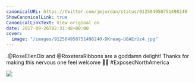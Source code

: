 ```yaml
---
canonicalURL: https://twitter.com/jmjordan/status/912504950751498240
ShowCanonicalLink: true
CanonicalLinkText: View original on
date: 2017-09-26T02:31:48+00:00
cover:
  image: "/images/912504950751498240-DKneag-U8AErUz4.jpg"
---
```

.@RoseEllenDix and @RoxeteraRibbons are a goddamn delight! Thanks for making this nervous one feel welcome 🌈😍 #ExposedNorthAmerica

![](/images/912504950751498240-DKneag-U8AErUz4.jpg)